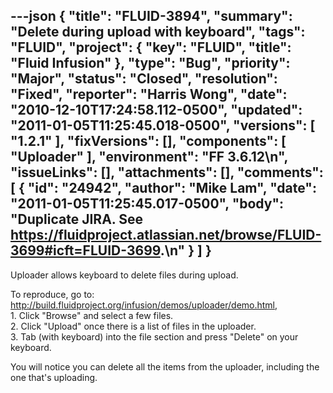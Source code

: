 ---json
{
  "title": "FLUID-3894",
  "summary": "Delete during upload with keyboard",
  "tags": "FLUID",
  "project": {
    "key": "FLUID",
    "title": "Fluid Infusion"
  },
  "type": "Bug",
  "priority": "Major",
  "status": "Closed",
  "resolution": "Fixed",
  "reporter": "Harris Wong",
  "date": "2010-12-10T17:24:58.112-0500",
  "updated": "2011-01-05T11:25:45.018-0500",
  "versions": [
    "1.2.1"
  ],
  "fixVersions": [],
  "components": [
    "Uploader"
  ],
  "environment": "FF 3.6.12\n",
  "issueLinks": [],
  "attachments": [],
  "comments": [
    {
      "id": "24942",
      "author": "Mike Lam",
      "date": "2011-01-05T11:25:45.017-0500",
      "body": "Duplicate JIRA.   See <https://fluidproject.atlassian.net/browse/FLUID-3699#icft=FLUID-3699>.\n"
    }
  ]
}
---
Uploader allows keyboard to delete files during upload.

To reproduce, go to: <http://build.fluidproject.org/infusion/demos/uploader/demo.html>,\
1\. Click "Browse" and select a few files.\
2\. Click "Upload" once there is a list of files in the uploader. \
3\. Tab (with keyboard) into the file section and press "Delete" on your keyboard.

You will notice you can delete all the items from the uploader, including the one that's uploading.

        